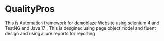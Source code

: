 # QualityPros
This is Automation framework for demoblaze Website using selenium 4 and TestNG and Java 17 ,
This is desgined using page object model and fluent design and using allure reports for reporting 
